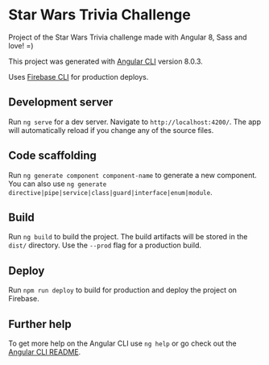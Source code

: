 # Star Wars Trivia Challenge

Project of the Star Wars Trivia challenge made with Angular 8, Sass and love! =)

This project was generated with [Angular CLI](https://github.com/angular/angular-cli) version 8.0.3.

Uses [Firebase CLI](https://firebase.google.com/docs/cli) for production deploys.

## Development server

Run `ng serve` for a dev server. Navigate to `http://localhost:4200/`. The app will automatically reload if you change any of the source files.

## Code scaffolding

Run `ng generate component component-name` to generate a new component. You can also use `ng generate directive|pipe|service|class|guard|interface|enum|module`.

## Build

Run `ng build` to build the project. The build artifacts will be stored in the `dist/` directory. Use the `--prod` flag for a production build.

## Deploy

Run `npm run deploy` to build for production and deploy the project on Firebase.

## Further help

To get more help on the Angular CLI use `ng help` or go check out the [Angular CLI README](https://github.com/angular/angular-cli/blob/master/README.md).
